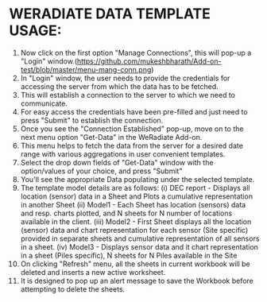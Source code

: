 # WERADIATE DATA TEMPLATE USAGE:
1. Now click on the first option "Manage Connections", this will pop-up a "Login" window.(https://github.com/mukeshbharath/Add-on-test/blob/master/menu-mang-conn.png)
2. In "Login" window, the user needs to provide the credentials for accessing the server from which the data has to be fetched.
3. This will establish a connection to the server to which we need to communicate.
4. For easy access the credentials have been pre-filled and just need to press "Submit" to establish the connection.
5. Once you see the "Connection Established" pop-up, move on to the next menu option "Get-Data" in the WeRadiate Add-on.
6. This menu helps to fetch the data from the server for a desired date range with various aggregations in user convenient templates.
7. Select the drop down fields of "Get-Data" window with the option/values of your choice, and press "Submit"
8. You'll see the appropriate Data populating under the selected template.
9. The template model details are as follows:
	(i) DEC report - Displays all location (sensor) data in a Sheet and Plots a cumulative representation in another Sheet
	(ii) Model1 - Each Sheet has location (sensors) data and resp. charts plotted, and N sheets for N number of locations available in the client.
	(iii) Model2 - First Sheet displays all the location (sensor) data and chart representation for each sensor (Site specific) provided in separate sheets and cumulative representation of all sensors in a sheet.
	(iv) Model3 - Displays sensor data and it chart representation in a sheet (Piles specific), N sheets for N Piles available in the Site
10. On clicking "Refresh" menu, all the sheets in current workbook will be deleted and inserts a new active worksheet.
11. It is designed to pop up an alert message to save the Workbook before attempting to delete the sheets.
